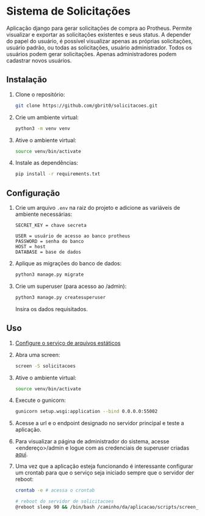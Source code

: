 # Sistema de Solicitações

Aplicação django para gerar solicitações de compra ao Protheus. Permite visualizar e exportar as solicitações existentes e seus status. A depender do papel do usuário, é possível visualizar apenas as próprias solicitações, usuário padrão, ou todas as solicitações, usuário administrador. Todos os usuários podem gerar solicitações. Apenas administradores podem cadastrar novos usuários.

## Instalação

1. Clone o repositório:
   ```bash
   git clone https://github.com/gbrit0/solicitacoes.git
   ```
2. Crie um ambiente virtual:
   ```bash
   python3 -m venv venv
   ```
3. Ative o ambiente virtual:
   ```bash
   source venv/bin/activate
   ```
4. Instale as dependências:
   ```bash
   pip install -r requirements.txt
   ```

## Configuração

1. Crie um arquivo `.env` na raiz do projeto e adicione as variáveis de ambiente necessárias:
   ```env
   SECRET_KEY = chave secreta

   USER = usuário de acesso ao banco protheus
   PASSWORD = senha do banco
   HOST = host
   DATABASE = base de dados
   
   ```

2. Aplique as migrações do banco de dados:
   ```bash
   python3 manage.py migrate
   ```

3. Crie um superuser (para acesso ao /admin):
   ```bash
   python3 manage.py createsuperuser
   ```
   
   Insira os dados requisitados.

## Uso

1. [Configure o serviço de arquivos estáticos](servir_arquivos_estaticos.md)

2. Abra uma screen:
   ```bash
   screen -S solicitacoes
   ```

3. Ative o ambiente virtual:
   ```bash
   source venv/bin/activate
   ```

4. Execute o gunicorn:
   ```bash
   gunicorn setup.wsgi:application --bind 0.0.0.0:55002
   ```

5. Acesse a url e o endpoint designado no servidor principal e teste a aplicação.

6. Para visualizar a página de administrador do sistema, acesse <endereço>/admin e logue com as credenciais de superuser criadas [aqui](#configuração).

6. Uma vez que a aplicação esteja funcionando é interessante configurar um crontab para que o serviço seja iniciado sempre que o servidor der reboot:
   ```bash
   crontab -e # acessa o crontab
   ```

   ```bash
   # reboot do servidor de solicitacoes
   @reboot sleep 90 && /bin/bash /caminho/da/aplicacao/scripts/screen_solicitacao.bash >> /caminho/da/aplicacao/logs gunicorn_log.log 2>&1
   ``` 
